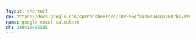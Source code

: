 ```yaml
---
layout: shorturl
go: https://docs.google.com/spreadsheets/d/1RVFN6qfXudmeuAsgTVROrbX7TWEX9UB1CTh1kcV2f9Y/edit#gid=0
name: google excel calculate
dt: 240410081505
---
```

